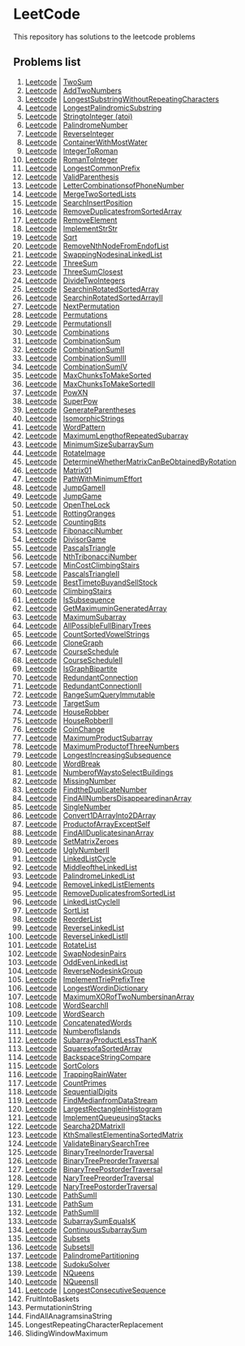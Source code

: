 # LeetCode

This repository has solutions to the leetcode problems

## Problems list

1. [Leetcode](https://leetcode.com/problems/two-sum) | [TwoSum](TwoSum.java)
2. [Leetcode](https://leetcode.com/problems/add-two-numbers) | [AddTwoNumbers](AddTwoNumbers.java)
3. [Leetcode](https://leetcode.com/problems/longest-substring-without-repeating-characters)
   | [LongestSubstringWithoutRepeatingCharacters](LongestSubstringWithoutRepeatingCharacters.java)
4. [Leetcode](https://leetcode.com/problems/longest-palindromic-substring)
   | [LongestPalindromicSubstring](LongestPalindromicSubstring.java)
5. [Leetcode](https://leetcode.com/problems/string-to-integer-atoi/) | [StringtoInteger (atoi)](StringtoInteger.java)
6. [Leetcode](https://leetcode.com/problems/palindrome-number) | [PalindromeNumber](PalindromeNumber.java)
7. [Leetcode](https://leetcode.com/problems/reverse-integer/) | [ReverseInteger](ReverseInteger.java)
8. [Leetcode](https://leetcode.com/problems/container-with-most-water)
   | [ContainerWithMostWater](ContainerWithMostWater.java)
9. [Leetcode](https://leetcode.com/problems/integer-to-roman/) | [IntegerToRoman](IntegerToRoman.java)
10. [Leetcode](https://leetcode.com/problems/roman-to-integer/) | [RomanToInteger](RomanToInteger.java)
11. [Leetcode](https://leetcode.com/problems/longest-common-prefix/) | [LongestCommonPrefix](LongestCommonPrefix.java)
12. [Leetcode](https://leetcode.com/problems/valid-parentheses/) | [ValidParenthesis](ValidParenthesis.java)
13. [Leetcode](https://leetcode.com/problems/letter-combinations-of-a-phone-number/)
    | [LetterCombinationsofPhoneNumber](LetterCombinationsofPhoneNumber.java)
14. [Leetcode](https://leetcode.com/problems/merge-two-sorted-lists/) | [MergeTwoSortedLists](MergeTwoSortedLists.java)
15. [Leetcode](https://leetcode.com/problems/search-insert-position/)
    | [SearchInsertPosition](SearchInsertPosition.java)
16. [Leetcode](https://leetcode.com/problems/remove-duplicates-from-sorted-array/)
    | [RemoveDuplicatesfromSortedArray](RemoveDuplicatesfromSortedArray.java)
17. [Leetcode](https://leetcode.com/problems/remove-element/) | [RemoveElement](RemoveElement.java)
18. [Leetcode](https://leetcode.com/problems/implement-strstr/) | [ImplementStrStr](ImplementStrStr.java)
19. [Leetcode](https://leetcode.com/problems/sqrtx/) | [Sqrt](Sqrt.java)
20. [Leetcode](https://leetcode.com/problems/remove-nth-node-from-end-of-list/)
    | [RemoveNthNodeFromEndofList](RemoveNthNodeFromEndofList.java)
21. [Leetcode](https://leetcode.com/problems/swapping-nodes-in-a-linked-list/)
    | [SwappingNodesinaLinkedList](SwappingNodesinaLinkedList.java)
22. [Leetcode](https://leetcode.com/problems/3sum/) | [ThreeSum](ThreeSum.java)
23. [Leetcode](https://leetcode.com/problems/3sum-closest/) | [ThreeSumClosest](ThreeSumClosest.java)
24. [Leetcode](https://leetcode.com/problems/divide-two-integers/) | [DivideTwoIntegers](DivideTwoIntegers.java)
25. [Leetcode](https://leetcode.com/problems/search-in-rotated-sorted-array/)
    | [SearchinRotatedSortedArray](SearchinRotatedSortedArray.java)
26. [Leetcode](https://leetcode.com/problems/search-in-rotated-sorted-array-ii/)
    | [SearchinRotatedSortedArrayII](SearchinRotatedSortedArrayII.java)
27. [Leetcode](https://leetcode.com/problems/next-permutation/) | [NextPermutation](NextPermutation.java)
28. [Leetcode](https://leetcode.com/problems/permutations/) | [Permutations](Permutations.java)
29. [Leetcode](https://leetcode.com/problems/permutations-ii/) | [PermutationsII](PermutationsII.java)
30. [Leetcode](https://leetcode.com/problems/combinations/) | [Combinations](Combinations.java)
31. [Leetcode](https://leetcode.com/problems/combination-sum/) | [CombinationSum](CombinationSum.java)
32. [Leetcode](https://leetcode.com/problems/combination-sum-ii/) | [CombinationSumII](CombinationSumII.java)
33. [Leetcode](https://leetcode.com/problems/combination-sum-iii/) | [CombinationSumIII](CombinationSumIII.java)
34. [Leetcode](https://leetcode.com/problems/combination-sum-iv/) | [CombinationSumIV](CombinationSumIV.java)
35. [Leetcode](https://leetcode.com/problems/max-chunks-to-make-sorted/)
    | [MaxChunksToMakeSorted](MaxChunksToMakeSorted.java)
36. [Leetcode](https://leetcode.com/problems/max-chunks-to-make-sorted-ii/)
    | [MaxChunksToMakeSortedII](MaxChunksToMakeSortedII.java)
37. [Leetcode](https://leetcode.com/problems/powx-n/) | [PowXN](PowXN.java)
38. [Leetcode](https://leetcode.com/problems/super-pow/) | [SuperPow](SuperPow.java)
39. [Leetcode](https://leetcode.com/problems/generate-parentheses/) | [GenerateParentheses](GenerateParentheses.java)
40. [Leetcode](https://leetcode.com/problems/isomorphic-strings/) | [IsomorphicStrings](IsomorphicStrings.java)
41. [Leetcode](https://leetcode.com/problems/word-pattern/) | [WordPattern](WordPattern.java)
42. [Leetcode](https://leetcode.com/problems/maximum-length-of-repeated-subarray/)
    | [MaximumLengthofRepeatedSubarray](MaximumLengthofRepeatedSubarray.java)
43. [Leetcode](https://leetcode.com/problems/minimum-size-subarray-sum/)
    | [MinimumSizeSubarraySum](MinimumSizeSubarraySum.java)
44. [Leetcode](https://leetcode.com/problems/rotate-image/) | [RotateImage](RotateImage.java)
45. [Leetcode](https://leetcode.com/problems/determine-whether-matrix-can-be-obtained-by-rotation/)
    | [DetermineWhetherMatrixCanBeObtainedByRotation](DetermineWhetherMatrixCanBeObtainedByRotation.java)
46. [Leetcode](https://leetcode.com/problems/01-matrix/) | [Matrix01](Matrix01.java)
47. [Leetcode](https://leetcode.com/problems/path-with-minimum-effort/)
    | [PathWithMinimumEffort](PathWithMinimumEffort.java)
48. [Leetcode](https://leetcode.com/problems/jump-game-ii/) | [JumpGameII](JumpGameII.java)
49. [Leetcode](https://leetcode.com/problems/jump-game/) | [JumpGame](JumpGame.java)
50. [Leetcode](https://leetcode.com/problems/open-the-lock/) | [OpenTheLock](OpenTheLock.java)
51. [Leetcode](https://leetcode.com/problems/rotting-oranges/) | [RottingOranges](RottingOranges.java)
52. [Leetcode](https://leetcode.com/problems/counting-bits/) | [CountingBits](CountingBits.java)
53. [Leetcode](https://leetcode.com/problems/fibonacci-number/) | [FibonacciNumber](FibonacciNumber.java)
54. [Leetcode](https://leetcode.com/problems/divisor-game/) | [DivisorGame](DivisorGame.java)
55. [Leetcode](https://leetcode.com/problems/pascals-triangle/) | [PascalsTriangle](PascalsTriangle.java)
56. [Leetcode](https://leetcode.com/problems/n-th-tribonacci-number/) | [NthTribonacciNumber](NthTribonacciNumber.java)
57. [Leetcode](https://leetcode.com/problems/min-cost-climbing-stairs/)
    | [MinCostClimbingStairs](MinCostClimbingStairs.java)
58. [Leetcode](https://leetcode.com/problems/pascals-triangle-ii/) | [PascalsTriangleII](PascalsTriangleII.java)
59. [Leetcode](https://leetcode.com/problems/best-time-to-buy-and-sell-stock/)
    | [BestTimetoBuyandSellStock](BestTimetoBuyandSellStock.java)
60. [Leetcode](https://leetcode.com/problems/climbing-stairs/) | [ClimbingStairs](ClimbingStairs.java)
61. [Leetcode](https://leetcode.com/problems/is-subsequence/) | [IsSubsequence](IsSubsequence.java)
62. [Leetcode](https://leetcode.com/problems/get-maximum-in-generated-array/)
    | [GetMaximuminGeneratedArray](GetMaximuminGeneratedArray.java)
63. [Leetcode](https://leetcode.com/problems/maximum-subarray/) | [MaximumSubarray](MaximumSubarray.java)
64. [Leetcode](https://leetcode.com/problems/all-possible-full-binary-trees/)
    | [AllPossibleFullBinaryTrees](AllPossibleFullBinaryTrees.java)
65. [Leetcode](https://leetcode.com/problems/count-sorted-vowel-strings/)
    | [CountSortedVowelStrings](CountSortedVowelStrings.java)
66. [Leetcode](https://leetcode.com/problems/clone-graph/) | [CloneGraph](CloneGraph.java)
67. [Leetcode](https://leetcode.com/problems/course-schedule/) | [CourseSchedule](CourseSchedule.java)
68. [Leetcode](https://leetcode.com/problems/course-schedule-ii/) | [CourseScheduleII](CourseScheduleII.java)
69. [Leetcode](https://leetcode.com/problems/is-graph-bipartite/) | [IsGraphBipartite](IsGraphBipartite.java)
70. [Leetcode](https://leetcode.com/problems/redundant-connection/) | [RedundantConnection](RedundantConnection.java)
71. [Leetcode](https://leetcode.com/problems/redundant-connection-ii/)
    | [RedundantConnectionII](RedundantConnectionII.java)
72. [Leetcode](https://leetcode.com/problems/range-sum-query-immutable/)
    | [RangeSumQueryImmutable](RangeSumQueryImmutable.java)
73. [Leetcode](https://leetcode.com/problems/target-sum/) | [TargetSum](TargetSum.java)
74. [Leetcode](https://leetcode.com/problems/house-robber/) | [HouseRobber](HouseRobber.java)
75. [Leetcode](https://leetcode.com/problems/house-robber-ii/) | [HouseRobberII](HouseRobberII.java)
76. [Leetcode](https://leetcode.com/problems/coin-change/) | [CoinChange](CoinChange.java)
77. [Leetcode](https://leetcode.com/problems/maximum-product-subarray/)
    | [MaximumProductSubarray](MaximumProductSubarray.java)
78. [Leetcode](https://leetcode.com/problems/maximum-product-of-three-numbers/)
    | [MaximumProductofThreeNumbers](MaximumProductofThreeNumbers.java)
79. [Leetcode](https://leetcode.com/problems/longest-increasing-subsequence/)
    | [LongestIncreasingSubsequence](LongestIncreasingSubsequence.java)
80. [Leetcode](https://leetcode.com/problems/word-break/) | [WordBreak](WordBreak.java)
81. [Leetcode](https://leetcode.com/problems/number-of-ways-to-select-buildings/)
    | [NumberofWaystoSelectBuildings](NumberofWaystoSelectBuildings.java)
82. [Leetcode](https://leetcode.com/problems/missing-number/) | [MissingNumber](MissingNumber.java)
83. [Leetcode](https://leetcode.com/problems/find-the-duplicate-number/)
    | [FindtheDuplicateNumber](FindtheDuplicateNumber.java)
84. [Leetcode](https://leetcode.com/problems/find-all-numbers-disappeared-in-an-array/)
    | [FindAllNumbersDisappearedinanArray](FindAllNumbersDisappearedinanArray.java)
85. [Leetcode](https://leetcode.com/problems/single-number/) | [SingleNumber](SingleNumber.java)
86. [Leetcode](https://leetcode.com/problems/convert-1d-array-into-2d-array/)
    | [Convert1DArrayInto2DArray](Convert1DArrayInto2DArray.java)
87. [Leetcode](https://leetcode.com/problems/product-of-array-except-self/)
    | [ProductofArrayExceptSelf](ProductofArrayExceptSelf.java)
88. [Leetcode](https://leetcode.com/problems/find-all-duplicates-in-an-array/)
    | [FindAllDuplicatesinanArray](FindAllDuplicatesinanArray.java)
89. [Leetcode](https://leetcode.com/problems/set-matrix-zeroes/) | [SetMatrixZeroes](SetMatrixZeroes.java)
90. [Leetcode](https://leetcode.com/problems/ugly-number-ii/) | [UglyNumberII](UglyNumberII.java)
91. [Leetcode](https://leetcode.com/problems/linked-list-cycle/) | [LinkedListCycle](LinkedListCycle.java)
92. [Leetcode](https://leetcode.com/problems/middle-of-the-linked-list/)
    | [MiddleoftheLinkedList](MiddleoftheLinkedList.java)
93. [Leetcode](https://leetcode.com/problems/palindrome-linked-list/)
    | [PalindromeLinkedList](PalindromeLinkedList.java)
94. [Leetcode](https://leetcode.com/problems/remove-linked-list-elements/)
    | [RemoveLinkedListElements](RemoveLinkedListElements.java)
95. [Leetcode](https://leetcode.com/problems/remove-duplicates-from-sorted-list/)
    | [RemoveDuplicatesfromSortedList](RemoveDuplicatesfromSortedList.java)
96. [Leetcode](https://leetcode.com/problems/linked-list-cycle-ii/) | [LinkedListCycleII](LinkedListCycleII.java)
97. [Leetcode](https://leetcode.com/problems/sort-list/) | [SortList](SortList.java)
98. [Leetcode](https://leetcode.com/problems/reorder-list/) | [ReorderList](ReorderList.java)
99. [Leetcode](https://leetcode.com/problems/reverse-linked-list/) | [ReverseLinkedList](ReverseLinkedList.java)
100. [Leetcode](https://leetcode.com/problems/reverse-linked-list-ii/) | [ReverseLinkedListII](ReverseLinkedListII.java)
101. [Leetcode](https://leetcode.com/problems/rotate-list/) | [RotateList](RotateList.java)
102. [Leetcode](https://leetcode.com/problems/swap-nodes-in-pairs/) | [SwapNodesinPairs](SwapNodesinPairs.java)
103. [Leetcode](https://leetcode.com/problems/odd-even-linked-list/) | [OddEvenLinkedList](OddEvenLinkedList.java)
104. [Leetcode](https://leetcode.com/problems/reverse-nodes-in-k-group/)
     | [ReverseNodesinkGroup](ReverseNodesinkGroup.java)
105. [Leetcode](https://leetcode.com/problems/implement-trie-prefix-tree/)
     | [ImplementTriePrefixTree](ImplementTriePrefixTree.java)
106. [Leetcode](https://leetcode.com/problems/longest-word-in-dictionary/)
     | [LongestWordinDictionary](LongestWordinDictionary.java)
107. [Leetcode](https://leetcode.com/problems/maximum-xor-of-two-numbers-in-an-array/)
     | [MaximumXORofTwoNumbersinanArray](MaximumXORofTwoNumbersinanArray.java)
108. [Leetcode](https://leetcode.com/problems/word-search-ii/) | [WordSearchII](WordSearchII.java)
109. [Leetcode](https://leetcode.com/problems/word-search/) | [WordSearch](WordSearch.java)
110. [Leetcode](https://leetcode.com/problems/concatenated-words/) | [ConcatenatedWords](ConcatenatedWords.java)
111. [Leetcode](https://leetcode.com/problems/number-of-islands/) | [NumberofIslands](NumberofIslands.java)
112. [Leetcode](https://leetcode.com/problems/subarray-product-less-than-k/)
     | [SubarrayProductLessThanK](SubarrayProductLessThanK.java)
113. [Leetcode](https://leetcode.com/problems/squares-of-a-sorted-array/)
     | [SquaresofaSortedArray](SquaresofaSortedArray.java)
114. [Leetcode](https://leetcode.com/problems/backspace-string-compare/)
     | [BackspaceStringCompare](BackspaceStringCompare.java)
115. [Leetcode](https://leetcode.com/problems/sort-colors/) | [SortColors](SortColors.java)
116. [Leetcode](https://leetcode.com/problems/trapping-rain-water/) | [TrappingRainWater](TrappingRainWater.java)
117. [Leetcode](https://leetcode.com/problems/count-primes/) | [CountPrimes](CountPrimes.java)
118. [Leetcode](https://leetcode.com/problems/sequential-digits/) | [SequentialDigits](SequentialDigits.java)
119. [Leetcode](https://leetcode.com/problems/find-median-from-data-stream/)
     | [FindMedianfromDataStream](FindMedianfromDataStream.java)
120. [Leetcode](https://leetcode.com/problems/largest-rectangle-in-histogram/)
     | [LargestRectangleinHistogram](LargestRectangleinHistogram.java)
121. [Leetcode](https://leetcode.com/problems/implement-queue-using-stacks/)
     | [ImplementQueueusingStacks](ImplementQueueusingStacks.java)
122. [Leetcode](https://leetcode.com/problems/search-a-2d-matrix-ii/) | [Searcha2DMatrixII](Searcha2DMatrixII.java)
123. [Leetcode](https://leetcode.com/problems/kth-smallest-element-in-a-sorted-matrix/)
     | [KthSmallestElementinaSortedMatrix](KthSmallestElementinaSortedMatrix.java)
124. [Leetcode](https://leetcode.com/problems/validate-binary-search-tree/)
     | [ValidateBinarySearchTree](ValidateBinarySearchTree.java)
125. [Leetcode](https://leetcode.com/problems/binary-tree-inorder-traversal/)
     | [BinaryTreeInorderTraversal](BinaryTreeInorderTraversal.java)
126. [Leetcode](https://leetcode.com/problems/binary-tree-preorder-traversal/)
     | [BinaryTreePreorderTraversal](BinaryTreePreorderTraversal.java)
127. [Leetcode](https://leetcode.com/problems/binary-tree-postorder-traversal/)
     | [BinaryTreePostorderTraversal](BinaryTreePostorderTraversal.java)
128. [Leetcode](https://leetcode.com/problems/n-ary-tree-preorder-traversal/)
     | [NaryTreePreorderTraversal](NaryTreePreorderTraversal.java)
129. [Leetcode](https://leetcode.com/problems/n-ary-tree-postorder-traversal/)
     | [NaryTreePostorderTraversal](NaryTreePostorderTraversal.java)
130. [Leetcode](https://leetcode.com/problems/path-sum-ii/) | [PathSumII](PathSumII.java)
131. [Leetcode](https://leetcode.com/problems/path-sum/) | [PathSum](PathSum.java)
132. [Leetcode](https://leetcode.com/problems/path-sum-iii/) | [PathSumIII](PathSumIII.java)
133. [Leetcode](https://leetcode.com/problems/subarray-sum-equals-k/) | [SubarraySumEqualsK](SubarraySumEqualsK.java)
134. [Leetcode](https://leetcode.com/problems/continuous-subarray-sum/)
     | [ContinuousSubarraySum](ContinuousSubarraySum.java)
135. [Leetcode](https://leetcode.com/problems/subsets/) | [Subsets](Subsets.java)
136. [Leetcode](https://leetcode.com/problems/subsets-ii/) | [SubsetsII](SubsetsII.java)
137. [Leetcode](https://leetcode.com/problems/palindrome-partitioning/)
     | [PalindromePartitioning](PalindromePartitioning.java)
138. [Leetcode](https://leetcode.com/problems/sudoku-solver/) | [SudokuSolver](SudokuSolver.java)
139. [Leetcode](https://leetcode.com/problems/n-queens/) | [NQueens](NQueens.java)
140. [Leetcode](https://leetcode.com/problems/n-queens-ii/) | [NQueensII](NQueensII.java)
141. [Leetcode](https://leetcode.com/problems/longest-consecutive-sequence/)
     | [LongestConsecutiveSequence](LongestConsecutiveSequence.java)
142. FruitIntoBaskets
143. PermutationinString
144. FindAllAnagramsinaString
145. LongestRepeatingCharacterReplacement
146. SlidingWindowMaximum